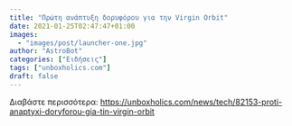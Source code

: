 ```yaml
---
title: "Πρώτη ανάπτυξη δορυφόρου για την Virgin Orbit"
date: 2021-01-25T02:47:47+01:00
images:
  - "images/post/launcher-one.jpg"
author: "AstroBot"
categories: ["Ειδήσεις"]
tags: ["unboxholics.com"]
draft: false
---
```




Διαβάστε περισσότερα: https://unboxholics.com/news/tech/82153-proti-anaptyxi-doryforou-gia-tin-virgin-orbit
